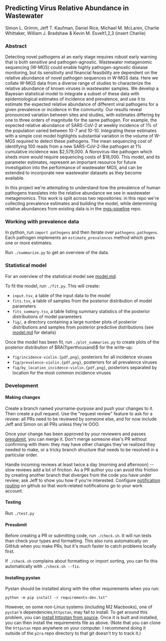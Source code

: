 ## Predicting Virus Relative Abundance in Wastewater
Simon L. Grimm, Jeff T. Kaufman, Daniel Rice, Michael M. McLaren, Charlie Whittaker, William J. Bradshaw & Kevin M. Esvelt1,2,3 (insert Charlie)

### Abstract
Detecting novel pathogens at an early stage requires robust early warning that is both sensitive and pathogen-agnostic. Wastewater metagenomic sequencing (W-MGS) could enable highly pathogen-agnostic disease monitoring, but its sensitivity and financial feasibility are dependent on the relative abundance of novel pathogen sequences in W-MGS data. Here we collate W-MGS data from a diverse range of studies to characterize the relative abundance of known viruses in wastewater samples. We develop a Bayesian statistical model to integrate a subset of these data with epidemiological estimates of incidence and prevalence, and use it to estimate the expected relative abundance of different viral pathogens for a given prevalence or incidence in the community. Our results reveal pronounced variation between sites and studies, with estimates differing by one to three orders of magnitude for the same pathogen. For example, the expected relative abundance of SARS-CoV-2 at weekly incidence of 1% of the population varied between 10-7 and 10-10. Integrating these estimates with a simple cost model highlights substantial variation in the volume of W-MGS required to detect these pathogens. The mean sequencing cost of identifying 100 reads from a new SARS-CoV-2-like pathogen at 1% cumulative incidence was $2,579,000. A Norovirus-like pathogen which sheds more would require sequencing costs of $18,000. This model, and its parameter estimates, represent an important resource for future investigation into the performance of wastewater MGS, and can be extended to incorporate new wastewater datasets as they become available.

In this project we're attempting to understand how the prevalence of
human pathogens translates into the relative abundance we see in wastewater
metagenomics.  This work is split across two repositories: in this repo we're
collecting prevalence estimates and building the model, while determining
relative abundances from existing data is in the
[mgs-pipeline](https://github.com/naobservatory/mgs-pipeline) repo.

### Working with prevalence data

In python, run `import pathogens` and then iterate over `pathogens.pathogens`.
Each pathogen implements an `estimate_prevalences` method which gives one or
more estimates.

Run `./summarize.py` to get an overview of the data.

### Statistical model

For an overview of the statistical model see [model.md](model.md).

To fit the model, run `./fit.py`. This will create:

* `input.tsv`, a table of the input data to the model
* `fits.tsv`, a table of samples from the posterior distribution of model parameters
* `fits_summary.tsv`, a table listing summary statistics of the posterior distributions of model parameters
* `fig/`, a directory containing a large number plots of posterior distributions and samples from posterior predictive distributions
  (see [model.md](model.md) for details)

Once the model has been fit, run `./plot_summaries.py` to create plots of the posterior distribution of $RA(1\perthousand)$ for the write-up:

* `fig/incidence-violin.{pdf,png}`, posteriors for all incidence viruses
* `fig/prevalence-violin.{pdf,png}`, posteriors for all prevalence viruses
* `fig/by_location_incidence-violin.{pdf,png}`, posteriors separated by location for the most common incidence viruses

### Development

#### Making changes

Create a branch named yourname-purpose and push your changes to it.  Then
create a pull request.  Use the "request review" feature to ask for a review:
all PRs need to be reviewed by someone else, and for now include Jeff and Simon
on all PRs unless they're OOO.

Once your change has been approved by your reviewers and passes
[presubmit](#presubmit), you can merge it.  Don't merge someone else's PR
without confirming with them: they may have other changes they've realized they
needed to make, or a tricky branch structure that needs to be resolved in a
particular order.

Handle incoming reviews at least twice a day (morning and afternoon) -- slow
reviews add a lot of friction.  As a PR author you can avoid this friction by
creating another branch that diverges from the code you have under review; ask
Jeff to show you how if you're interested.  Configure [notification
routing](https://github.com/settings/notifications/custom_routing) on github so
that work-related notifications go to your work account.

#### Testing

Run `./test.py`

#### Presubmit

Before creating a PR or submitting code, run `./check.sh`.  It will run tests
than check your types and formatting.  This also runs automatically on GitHub
when you make PRs, but it's much faster to catch problems locally first.

If `./check.sh` complains about formatting or import sorting, you can fix this
automatically with `./check.sh --fix`.

#### Installing pystan

Pystan should be installed along with the other requirements when you run:
```
python -m pip install -r requirements-dev.txt"
```
However, on some non-Linux systems (including M2 Macbooks), one of `pystan`'s dependencies,`httpstan`, may fail to install.
To get around this problem, you can [install httpstan from source](https://httpstan.readthedocs.io/en/latest/installation.html#installation-from-source).
Once it is built and installed, you can then install the requirements file as above.
(Note that you can clone the `httpstan` repo anywhere on your computer.
I recommend doing it outside of the `p2ra` repo directory to that git doesn't try to track it.)
